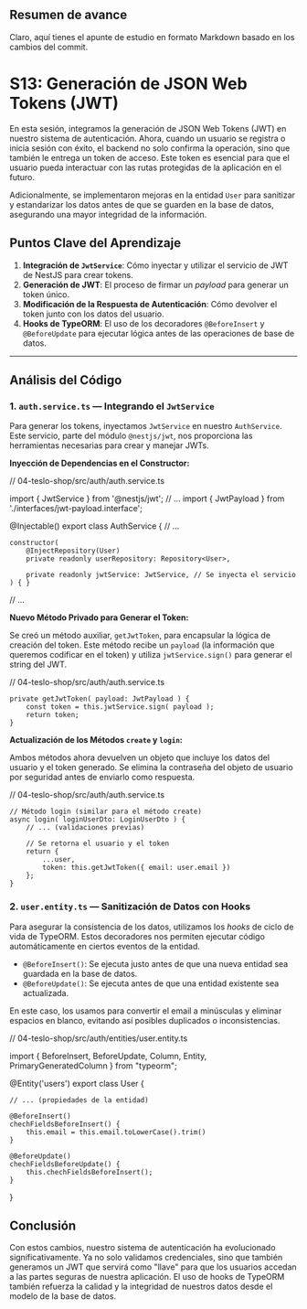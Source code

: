 ## Resumen de avance
Claro, aquí tienes el apunte de estudio en formato Markdown basado en los cambios del commit.

# S13: Generación de JSON Web Tokens (JWT)

En esta sesión, integramos la generación de JSON Web Tokens (JWT) en nuestro sistema de autenticación. Ahora, cuando un usuario se registra o inicia sesión con éxito, el backend no solo confirma la operación, sino que también le entrega un token de acceso. Este token es esencial para que el usuario pueda interactuar con las rutas protegidas de la aplicación en el futuro.

Adicionalmente, se implementaron mejoras en la entidad `User` para sanitizar y estandarizar los datos antes de que se guarden en la base de datos, asegurando una mayor integridad de la información.

## Puntos Clave del Aprendizaje

1.  **Integración de `JwtService`**: Cómo inyectar y utilizar el servicio de JWT de NestJS para crear tokens.
2.  **Generación de JWT**: El proceso de firmar un *payload* para generar un token único.
3.  **Modificación de la Respuesta de Autenticación**: Cómo devolver el token junto con los datos del usuario.
4.  **Hooks de TypeORM**: El uso de los decoradores `@BeforeInsert` y `@BeforeUpdate` para ejecutar lógica antes de las operaciones de base de datos.

---

## Análisis del Código

### 1. `auth.service.ts` — Integrando el `JwtService`

Para generar los tokens, inyectamos `JwtService` en nuestro `AuthService`. Este servicio, parte del módulo `@nestjs/jwt`, nos proporciona las herramientas necesarias para crear y manejar JWTs.

**Inyección de Dependencias en el Constructor:**

// 04-teslo-shop/src/auth/auth.service.ts

import { JwtService } from '@nestjs/jwt';
// ...
import { JwtPayload } from './interfaces/jwt-payload.interface';


@Injectable()
export class AuthService {
	// ...

	constructor(
		@InjectRepository(User)
		private readonly userRepository: Repository<User>,

		private readonly jwtService: JwtService, // Se inyecta el servicio
	) { }

// ...

**Nuevo Método Privado para Generar el Token:**

Se creó un método auxiliar, `getJwtToken`, para encapsular la lógica de creación del token. Este método recibe un `payload` (la información que queremos codificar en el token) y utiliza `jwtService.sign()` para generar el string del JWT.

// 04-teslo-shop/src/auth/auth.service.ts

	private getJwtToken( payload: JwtPayload ) {
		const token = this.jwtService.sign( payload );
		return token;
	}

**Actualización de los Métodos `create` y `login`:**

Ambos métodos ahora devuelven un objeto que incluye los datos del usuario y el token generado. Se elimina la contraseña del objeto de usuario por seguridad antes de enviarlo como respuesta.

// 04-teslo-shop/src/auth/auth.service.ts

	// Método login (similar para el método create)
	async login( loginUserDto: LoginUserDto ) {
		// ... (validaciones previas)

		// Se retorna el usuario y el token
		return {
			...user,
			token: this.getJwtToken({ email: user.email })
		};
	}

### 2. `user.entity.ts` — Sanitización de Datos con Hooks

Para asegurar la consistencia de los datos, utilizamos los *hooks* de ciclo de vida de TypeORM. Estos decoradores nos permiten ejecutar código automáticamente en ciertos eventos de la entidad.

-   `@BeforeInsert()`: Se ejecuta justo antes de que una nueva entidad sea guardada en la base de datos.
-   `@BeforeUpdate()`: Se ejecuta antes de que una entidad existente sea actualizada.

En este caso, los usamos para convertir el email a minúsculas y eliminar espacios en blanco, evitando así posibles duplicados o inconsistencias.

// 04-teslo-shop/src/auth/entities/user.entity.ts

import { BeforeInsert, BeforeUpdate, Column, Entity, PrimaryGeneratedColumn } from "typeorm";

@Entity('users')
export class User {
	
	// ... (propiedades de la entidad)

	@BeforeInsert()
	chechFieldsBeforeInsert() {
		this.email = this.email.toLowerCase().trim()
	}

	@BeforeUpdate()
	chechFieldsBeforeUpdate() {
		this.chechFieldsBeforeInsert();
	}
}

## Conclusión

Con estos cambios, nuestro sistema de autenticación ha evolucionado significativamente. Ya no solo validamos credenciales, sino que también generamos un JWT que servirá como "llave" para que los usuarios accedan a las partes seguras de nuestra aplicación. El uso de hooks de TypeORM también refuerza la calidad y la integridad de nuestros datos desde el modelo de la base de datos.
